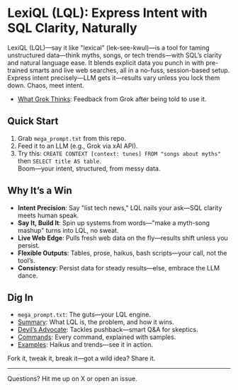 # LexiQL (LQL): Express Intent with SQL Clarity, Naturally

LexiQL (LQL)—say it like "lexical" (lek-see-kwul)—is a tool for taming unstructured data—think myths, songs, or tech trends—with SQL’s clarity and natural language ease. It blends explicit data you punch in with pre-trained smarts and live web searches, all in a no-fuss, session-based setup. Express intent precisely—LLM gets it—results vary unless you lock them down. Chaos, meet intent.

- [What Grok Thinks](docs/groks_feedback.md): Feedback from Grok after being told to use it.

## Quick Start
1. Grab `mega_prompt.txt` from this repo.  
2. Feed it to an LLM (e.g., Grok via xAI API).  
3. Try this: `CREATE CONTEXT [context: tunes] FROM "songs about myths"` then `SELECT title AS table`.  
Boom—your intent, structured, from messy data.

## Why It’s a Win
- **Intent Precision**: Say "list tech news," LQL nails your ask—SQL clarity meets human speak.  
- **Say It, Build It**: Spin up systems from words—"make a myth-song mashup" turns into LQL, no sweat.  
- **Live Web Edge**: Pulls fresh web data on the fly—results shift unless you persist.  
- **Flexible Outputs**: Tables, prose, haikus, bash scripts—your call, not the tool’s.  
- **Consistency**: Persist data for steady results—else, embrace the LLM dance.

## Dig In
- `mega_prompt.txt`: The guts—your LQL engine.  
- [Summary](docs/summary.md): What LQL is, the problem, and how it wins.  
- [Devil’s Advocate](docs/devils_advocate.md): Tackles pushback—smart Q&A for skeptics.  
- [Commands](docs/commands.md): Every command, explained with samples.  
- [Examples](docs/examples.md): Haikus and trends—see it in action.

Fork it, tweak it, break it—got a wild idea? Share it.

---
Questions? Hit me up on X or open an issue.
